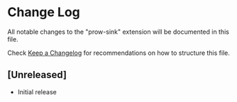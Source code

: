 # Change Log

All notable changes to the "prow-sink" extension will be documented in this file.

Check [Keep a Changelog](http://keepachangelog.com/) for recommendations on how to structure this file.

## [Unreleased]

- Initial release